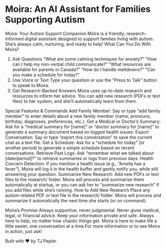 # Moira: An AI Assistant for Families Supporting Autism

Moira: Your Autism Support Companion
Moira is a friendly, research-informed digital assistant designed to support families living with autism. She’s always calm, nurturing, and ready to help!
What Can You Do With Moira?
1. Ask Questions
“What are some calming techniques for anxiety?”
“How can I help my non-verbal child communicate?”
“What resources are available for parents in Canada?”
“How do I handle meltdowns?”
“Can you make a schedule for today?”
2. Use Voice or Text
Type your question or use the “Press to Talk” button to speak to Moira.
3. Get Research-Backed Answers
Moira uses up-to-date research and resources to inform her advice.
You can add new research (PDFs or text files) to her system, and she’ll automatically learn from them.

Special Features & Commands
Add Family Member:
Say or type “add family member” to enter details about a new family member (name, pronouns, birthday, diagnoses, preferences, etc.).
Get a Medical or Doctor’s Summary:
Ask for a “medical summary for [name]” or “doctor summary for [name]” to generate a summary document based on logged health issues.
Export Conversation:
Say or type “export this conversation” to save the current chat as a text file.
Get a Schedule:
Ask for a “schedule for today” (or another period) to generate a simple schedule based on recent conversations.
Retrieve Past Logs:
Ask “remember what we talked about [date/period]?” to retrieve summaries or logs from previous days.
Health Concern Detection:
If you mention a health issue (e.g., “Amelia has a fever”), Moira will log it in the health buffer and gently notify you, while still answering your question.
Summarize New Research:
Add new PDFs or text files to the research/ folder. Moira will process and summarize them automatically at startup, or you can ask her to “summarize new research” if you add files while she’s running.
How to Add New Research
Place any autism-related PDF or text file in the research/ folder.
Moira will process and summarize it automatically the next time she starts (or on command).

Moira’s Promise
Always supportive, never judgmental.
Never gives medical, legal, or financial advice.
Keep your information private and safe.
Always here to help, no matter how chaotic things get.
Moira is here to make life a little easier, one conversation at a time.For more information or to see Moira in action, just ask!



Built with ❤️ by TJ Pepler.
